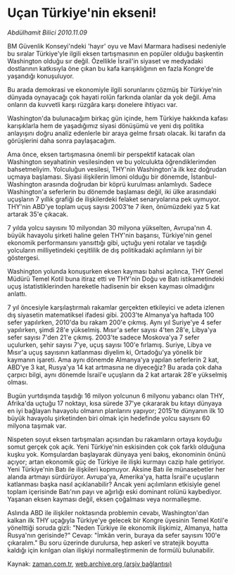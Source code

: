 # Uçan Türkiye'nin ekseni!

*Abdülhamit Bilici 2010.11.09*

<td class="columnist-detail">
<p>BM Güvenlik Konseyi'ndeki 'hayır' oyu ve Mavi Marmara hadisesi nedeniyle bu sıralar Türkiye'yle ilgili eksen tartışmasının en popüler olduğu başkentin Washington olduğu sır değil. Özellikle İsrail'in siyaset ve medyadaki dostlarının katkısıyla öne çıkan bu kafa karışıklığının en fazla Kongre'de yaşandığı konuşuluyor.</p>
<p><p>Bu arada demokrasi ve ekonomiyle ilgili sorunlarını çözmüş bir Türkiye'nin dünyada oynayacağı çok hayati rolün farkında olanlar da yok değil. Ama onların da kuvvetli karşı rüzgâra karşı donelere ihtiyacı var.
<p>Washington'da bulunacağım birkaç gün içinde, hem Türkiye hakkında kafası karışıklarla hem de yaşadığımız siyasi dönüşümü ve yeni dış politika anlayışını doğru analiz edenlerle bir araya gelme fırsatı olacak. İki tarafın da görüşlerini daha sonra paylaşacağım.
<p>Ama önce, eksen tartışmasına önemli bir perspektif katacak olan Washington seyahatinin vesilesinden ve bu yolculukta öğrendiklerimden bahsetmeliyim. Yolculuğun vesilesi, THY'nin Washington'a ilk kez doğrudan uçmaya başlaması. Siyasi ilişkilerin limoni olduğu bir dönemde, İstanbul-Washington arasında doğrudan bir köprü kurulması anlamlıydı. Sadece Washington'a seferlerin bu dönemde başlaması değil, iki ülke arasındaki uçuşların 7 yıllık grafiği de ilişkilerdeki felaket senaryolarına pek uymuyor. THY'nin ABD'ye toplam uçuş sayısı 2003'te 7 iken, önümüzdeki yaz 5 kat artarak 35'e çıkacak.
<p>7 yılda yolcu sayısını 10 milyondan 30 milyona yükselten, Avrupa'nın 4. büyük havayolu şirketi haline gelen THY'nin başarısı, Türkiye'nin genel ekonomik performansını yansıttığı gibi, uçtuğu yeni rotalar ve taşıdığı yolcuların milliyetindeki çeşitlilik de dış politikadaki açılımların iyi bir göstergesi.
<p>Washington yolunda konuşurken eksen kayması bahsi açılınca, THY Genel Müdürü Temel Kotil buna itiraz etti ve THY'nin Doğu ve Batı istikametindeki uçuş istatistiklerinden hareketle hadisenin bir eksen kayması olmadığını anlattı.
<p>7 yıl öncesiyle karşılaştırmalı rakamlar gerçekten etkileyici ve adeta izlenen dış siyasetin matematiksel ifadesi gibi. 2003'te Almanya'ya haftada 100 sefer yapılırken, 2010'da bu rakam 200'e çıkmış. Aynı yıl Suriye'ye 4 sefer yapılırken, şimdi 28'e yükselmiş. Mısır'a sefer sayısı 4'ten 28'e, Libya'ya sefer sayısı 7'den 21'e çıkmış. 2003'te sadece Moskova'ya 7 sefer uçulurken, şehir sayısı 7'ye, uçuş sayısı 100'e fırlamış. Suriye, Libya ve Mısır'a uçuş sayısının katlanması diyelim ki, Ortadoğu'ya yönelik bir kaymanın işareti. Ama aynı dönemde Almanya'ya yapılan seferlerin 2 kat, ABD'ye 3 kat, Rusya'ya 14 kat artmasına ne diyeceğiz? Bu arada çok daha çarpıcı bilgi, aynı dönemde İsrail'e uçuşların da 2 kat artarak 28'e yükselmiş olması.
<p>Bugün yurtdışında taşıdığı 16 milyon yolcunun 6 milyonu yabancı olan THY, Afrika'da uçtuğu 17 noktayı, kısa sürede 37'ye çıkararak bu kıtayı dünyaya en iyi bağlayan havayolu olmanın planlarını yapıyor; 2015'te dünyanın ilk 10 büyük havayolu şirketinden biri olmak için hedefinde yolcu sayısını 60 milyona taşımak var.
<p>Nispeten soyut eksen tartışmaları açısından bu rakamların ortaya koyduğu somut gerçek çok açık. Yeni Türkiye'nin eskisinden çok çok farklı olduğuna kuşku yok. Komşulardan başlayarak dünyaya yeni bakış, ekonominin önünü açıyor; artan ekonomik güç de Türkiye ile ilişki kurmayı cazip hale getiriyor. Yeni Türkiye'nin Batı ile ilişkileri kopmuyor. Aksine Batı ile münasebetler her alanda artmayı sürdürüyor. Avrupa'ya, Amerika'ya, hatta İsrail'e uçuşların katlanması başka nasıl açıklanabilir? Ancak yeni açılımların etkisiyle genel toplam içerisinde Batı'nın payı ve ağırlığı eski dominant rolünü kaybediyor. Yaşanan eksen kayması değil, eksen çoğalması veya normalleşme.
<p>Aslında ABD ile ilişkiler noktasında problemin cevabı, Washington'dan kalkan ilk THY uçağıyla Türkiye'ye gelecek bir Kongre üyesinin Temel Kotil'e yönelttiği soruda gizli: "Neden Türkiye ile ekonomik ilişkimiz, Almanya, hatta Rusya'nın gerisinde?" Cevap: "İmkân verin, buraya da sefer sayısını 100'e çıkaralım." Bu soru üzerinde durulursa, hep askerî ve stratejik boyutta kaldığı için kırılgan olan ilişkiyi normalleştirmenin de formülü bulunabilir. </p>
<a href="http://web.archive.org/web/20101213091802/mailto:a.bilici@zaman.com.tr">
</a></p></p></p></p></p></p></p></p></p></td>

Kaynak: [zaman.com.tr](http://zaman.com.tr/yazar.do?yazino=1050569), [web.archive.org (arşiv bağlantısı)](http://web.archive.org/web/20101213091802/http://zaman.com.tr:80/yazar.do?yazino=1050569)
